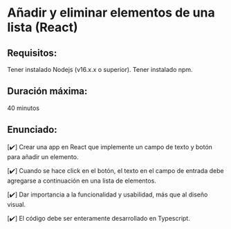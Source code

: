 # Añadir y eliminar elementos de una lista (React) 

## Requisitos:
Tener instalado Nodejs (v16.x.x o superior).
Tener instalado npm.

## Duración máxima:
40 minutos

## Enunciado:
[✔️] Crear una app en React que implemente un campo de texto y botón para añadir un elemento.

[✔️] Cuando se hace click en el botón, el texto en el campo de entrada debe agregarse a continuación en una lista de elementos.

[✔️] Dar importancia a la funcionalidad y usabilidad, más que al diseño visual.

[✔️] El código debe ser enteramente desarrollado en Typescript.